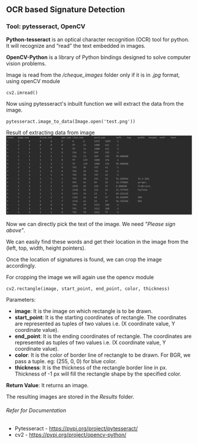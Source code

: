 ## OCR based Signature Detection


### Tool: pytesseract, OpenCV

**Python-tesseract** is an optical character recognition (OCR) tool for python.
It will recognize and “read” the text embedded in images.

**OpenCV-Python** is a library of Python bindings designed to solve computer vision problems.

Image is read from the */cheque_images* folder only if it is in *.jpg* format, using openCV module

    cv2.imread()

Now using pytesseract's inbuilt function we will extract the data from the image.
    
    pytesseract.image_to_data(Image.open('test.png'))

Result of extracting data from image
![img.png](../../../images/OCR_image_data.png)

Now we can directly pick the text of the image.
We need *"Please sign above"*.

We can easily find these words and get their location in the image from the (left, top, width, height pointers).

Once the location of signatures is found, we can crop the image accordingly.

For cropping the image we will again use the opencv module

    cv2.rectangle(image, start_point, end_point, color, thickness)

Parameters:

* **image**: It is the image on which rectangle is to be drawn.
* **start_point**: It is the starting coordinates of rectangle. The coordinates are represented as tuples of two values i.e. (X coordinate value, Y coordinate value).
* **end_point**: It is the ending coordinates of rectangle. The coordinates are represented as tuples of two values i.e. (X coordinate value, Y coordinate value).
* **color**: It is the color of border line of rectangle to be drawn. For BGR, we pass a tuple. eg: (255, 0, 0) for blue color.
* **thickness**: It is the thickness of the rectangle border line in px. Thickness of -1 px will fill the rectangle shape by the specified color.

**Return Value**: It returns an image.

The resulting images are stored in the *Results* folder. 



###### Refer for Documentation 
* Pytesseract - https://pypi.org/project/pytesseract/
* cv2 - https://pypi.org/project/opencv-python/
